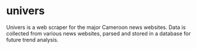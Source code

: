 # univers

Univers is a web scraper for the major Cameroon news websites. Data is collected from various news websites, parsed and stored in a database for future trend analysis.

